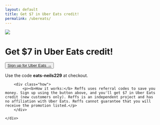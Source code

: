 ```yaml
---
layout: default
title: Get $7 in Uber Eats credit!
permalink: /ubereats/
---
```


<div class="row">
	<div class="col-xs-1 col-sm-1 col-md-4 col-lg-4"></div>
	<div class="col-xs-10 col-sm-10 col-md-4 col-lg-4">
		<div class="hero">
			<img class="logo_sq" src="{{ "/assets/logo_ubereats.jpg" | relative_url }}">
			<h1>Get $7 in Uber Eats credit!</h1>
			<button class="cta"><a href="http://ubr.to/EatsGiveGet" target="_blank" rel="noopener">Sign up for Uber Eats →</a></button>
			<p class="hurry">Use the code <b>eats-neils229</b> at checkout.</p>
		</div>

		<div class="how">
			<p><b>How it works:</b> Reffs uses referral codes to save you money. Sign up using the button above, and you'll get $7 in Uber Eats credit (new customers only). Reffs is an independent project and has no affiliation with Uber Eats. Reffs cannot guarantee that you will receive the promotion listed.</p>
		</div>

	</div>
</div>





